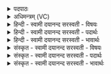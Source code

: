 <details><summary>पदपाठः</summary>

तत्। त्वा॒। या॒मि। ब्रह्म॑णा। वन्द॑मानः। तत्। आ। शा॒स्ते॒। यज॑मानः। ह॒विर्भि॒रिति ह॒विःऽभिः॑। अहे॑डमानः। व॒रु॒ण॒। इ॒ह। बो॒धि॒। उरु॑श॒ꣳसेत्युरु॑ऽशꣳस। मा। नः॒। आयुः॑। प्र। मो॒षीः॒। ४९।
</details>

<details><summary>अधिमन्त्रम् (VC)</summary>

- बृहस्पतिर्देवता
- शुनःशेप ऋषिः
- निचृच्छक्वरी त्रिष्टुप्
- धैवतः
</details>

<details><summary>हिन्दी - स्वामी दयानन्द सरस्वती  - विषयः</summary>

मनुष्यों को विद्वानों के तुल्य आचरण करना चाहिये, इस विषय का उपदेश अगले मन्त्र में किया है ॥
</details>

<details><summary>हिन्दी - स्वामी दयानन्द सरस्वती  - पदार्थः</summary>

पदार्थान्वयभाषाः -  हे (उरुशंस) बहुतों की प्रशंसा करनेहारे (वरुण) श्रेष्ठ विद्वन् ! (ब्रह्मणा) वेद से (वन्दमानः) स्तुति करता हुआ (यजमानः) यज्ञ करनेवाला (अहेडमानः) सत्कार को प्राप्त हुआ पुरुष (हविर्भिः) होम करने के योग्य अच्छे बनाये हुए पदार्थों से जो (आ, शास्ते) आशा करते हैं, (तत्) उसको मैं (यामि) प्राप्त होऊँ तथा जिस उत्तम (आयुः) सौ वर्ष की आयुर्दा को (त्वा) तेरा आश्रय करके मैं प्राप्त होऊँ (तत्) उस को तू भी प्राप्त हो, तू (इह) इस संसार में उक्त आयुर्दा को (बोधि) जान और तू (नः) हमारी उस आयुर्दा को (मा, प्र, मोषीः) मत चोर ॥४९ ॥
</details>

<details><summary>हिन्दी - स्वामी दयानन्द सरस्वती  - भावार्थः</summary>

भावार्थभाषाः -  सत्यवादी, शास्त्रवेत्ता, सज्जन, विद्वान् जो चाहे वही चाहना मनुष्यों को भी करनी चाहिये। किसी को किन्हीं विद्वानों का अनादर न करना चाहिये तथा स्त्री पुरुषों को ब्रह्मचर्यत्याग, अयोग्य आहार-विहार, व्यभिचार, अत्यन्त विषयासक्ति आदि खोटे कामों से आयुर्दा का नाश कभी न करना चाहिये ॥४९ ॥
</details>

<details><summary>संस्कृत - स्वामी दयानन्द सरस्वती  - विषयः</summary>

मनुष्यैर्विद्वद्वदाचरणीयमित्याह ॥
</details>

<details><summary>संस्कृत - स्वामी दयानन्द सरस्वती  - पदार्थः</summary>

पदार्थान्वयभाषाः -  हे उरुशंस वरुण ! ब्रह्मणा वन्दमानो यजमानोऽहेडमानो हविर्भिर्यदाशास्ते, तदहं यामि यदुत्तममायुस्त्वाश्रित्याहं यामि, तत्त्वमपि प्राप्नुहि, त्वमिह तद् बोधि त्वं नोऽस्माकं तदायुर्मा प्रमोषीः ॥४९ ॥
</details>

<details><summary>संस्कृत - स्वामी दयानन्द सरस्वती  - भावार्थः</summary>

भावार्थभाषाः -  आप्ता विद्वांसो यदिच्छेयुस्तदेव मनुष्यैरेषितव्यम्, न केनापि केषाञ्चिद् विदुषामनादरः कार्यः। न खलु स्त्रीपुरुषैरब्रह्मचर्य्यायुक्ताहारविहारव्यभिचारातिविषयासक्त्यादिभिरायुः कदापि ह्रसनीयम् ॥४९ ॥
</details>
